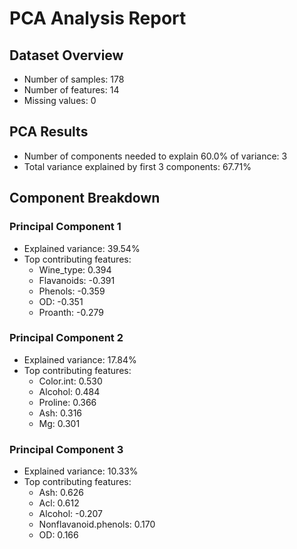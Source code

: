 
# PCA Analysis Report

## Dataset Overview
- Number of samples: 178
- Number of features: 14
- Missing values: 0

## PCA Results
- Number of components needed to explain 60.0% of variance: 3
- Total variance explained by first 3 components: 67.71%

## Component Breakdown

### Principal Component 1
- Explained variance: 39.54%
- Top contributing features:
  * Wine_type: 0.394
  * Flavanoids: -0.391
  * Phenols: -0.359
  * OD: -0.351
  * Proanth: -0.279

### Principal Component 2
- Explained variance: 17.84%
- Top contributing features:
  * Color.int: 0.530
  * Alcohol: 0.484
  * Proline: 0.366
  * Ash: 0.316
  * Mg: 0.301

### Principal Component 3
- Explained variance: 10.33%
- Top contributing features:
  * Ash: 0.626
  * Acl: 0.612
  * Alcohol: -0.207
  * Nonflavanoid.phenols: 0.170
  * OD: 0.166
